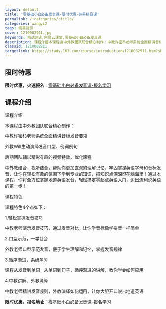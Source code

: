 ```yaml
---
layout: default
title: '零基础小白必备发音课-限时优惠-网易精品课'
permalink: /:categories/:title/
categories: wangyi2
tags: 网易提供
cover: 1210082911.jpg
keywords: 精选网课,网易云课堂,零基础小白必备发音课
description: 课程介绍本课程由中外教团队联合精心制作：中教许密杉老师系统全面精讲音标发音要领外教Will生动演绎发音口型、例词例句后期
classid: 1210082911
targetlink: https://study.163.com/course/introduction/1210082911.htm?share=1&shareId=1025206652&utm_campaign=share&utm_medium=iphoneShare&utm_source=&utm_u=1025206652
---
```


## 限时特惠

**限时优惠，火速报名**：[零基础小白必备发音课-报名学习](https://study.163.com/course/introduction/1210082911.htm?share=1&shareId=1025206652&utm_campaign=share&utm_medium=iphoneShare&utm_source=&utm_u=1025206652)

## 课程介绍

课程介绍

本课程由中外教团队联合精心制作：

中教许密杉老师系统全面精讲音标发音要领

外教Will生动演绎发音口型、例词例句

后期团队辅以精彩有趣的视频特效，优化课程

中外教结合，视听结合，帮助你更加直观的理解记忆，牢固掌握英语字母和音标发音，让你在轻松有趣的氛围下学到专业的知识，把知识点深深印在脑海里！通过本课程，你将全方位掌握地道英语发音，轻松搞定零起点英语入门，迈出流利说英语的第一步！

课程特色

课程特色4个点如下：

1.轻松掌握发音技巧

中教老师演示发音技巧，通过发音对比，让你学音标像学拼音一样简单

2.口型示范，一学就会

外教老师口型示范发音，便于学生理解和记忆，掌握发音规律

3.循序渐进，系统学习

课程从发音到单词，从单词到句子，循序渐进的讲解，教你学会如何应用

4.中教讲解、外教演绎

中教老师精讲发音规则，外教演绎如何运用，让你大胆开口说出地道英语

**限时优惠，报名地址**：[零基础小白必备发音课-报名学习](https://study.163.com/course/introduction/1210082911.htm?share=1&shareId=1025206652&utm_campaign=share&utm_medium=iphoneShare&utm_source=&utm_u=1025206652)

